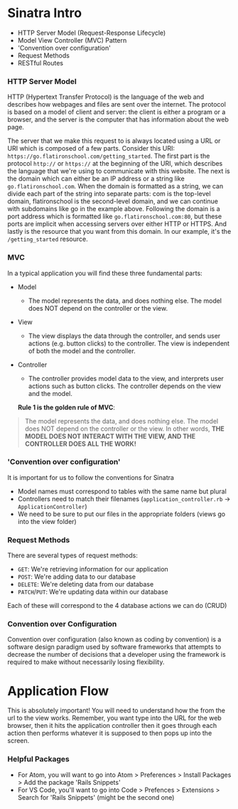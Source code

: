 # Sinatra Intro

- HTTP Server Model (Request-Response Lifecycle)
- Model View Controller (MVC) Pattern
- 'Convention over configuration'
- Request Methods
- RESTful Routes


### HTTP Server Model

HTTP (Hypertext Transfer Protocol) is the language of the web and describes how webpages and files are sent over the internet. The protocol is based on a model of client and server: the client is either a program or a browser, and the server is the computer that has information about the web page.

The server that we make this request to is always located using a URL or URI which is composed of a few parts. Consider this URI: `https://go.flatironschool.com/getting_started`. The first part is the protocol `http://` or `https://` at the beginning of the URI, which describes the language that we're using to communicate with this website. The next is the domain which can either be an IP address or a string like `go.flatironschool.com`. When the domain is formatted as a string, we can divide each part of the string into separate parts: com is the top-level domain, flatironschool is the second-level domain, and we can continue with subdomains like go in the example above. Following the domain is a port address which is formatted like `go.flatironschool.com:80`, but these ports are implicit when accessing servers over either HTTP or HTTPS. And lastly is the resource that you want from this domain. In our example, it's the `/getting_started` resource.

### MVC

In a typical application you will find these three fundamental parts:
- Model
  - The model represents the data, and does nothing else. The model does NOT depend on the controller or the view.
- View
  - The view displays the data through the controller, and sends user actions (e.g. button clicks) to the controller. The view is independent of both the model and the controller.
- Controller
  - The controller provides model data to the view, and interprets user actions such as button clicks. The controller depends on the view and the model.

  **Rule 1 is the golden rule of MVC**:
> The model represents the data, and does nothing else. The model does NOT depend on the controller or the view. In other words, **THE MODEL DOES NOT INTERACT WITH THE VIEW, AND THE CONTROLLER DOES ALL THE WORK!**

### 'Convention over configuration'
It is important for us to follow the conventions for Sinatra

- Model names must correspond to tables with the same name but plural
- Controllers need to match their filenames (`application_controller.rb` -> `ApplicationController`)
- We need to be sure to put our files in the appropriate folders (views go into the view folder)

### Request Methods
There are several types of request methods:

- `GET`: We're retrieving information for our application
- `POST`: We're adding data to our database
- `DELETE`: We're deleting data from our database
- `PATCH`/`PUT`: We're updating data within our database

Each of these will correspond to the 4 database actions we can do (CRUD)

### Convention over Configuration
Convention over configuration (also known as coding by convention) is a software design paradigm used by software frameworks that attempts to decrease the number of decisions that a developer using the framework is required to make without necessarily losing flexibility.

# Application Flow
This is absolutely important! You will need to understand how the from the url to the view works. Remember,
you want type into the URL for the web browser, then it hits the application controller then it goes through
each action then performs whatever it is supposed to then pops up into the screen.

### Helpful Packages

* For Atom, you will want to go into Atom > Preferences > Install Packages > Add the
package 'Rails Snippets'
* For VS Code, you'll want to go into Code > Prefences > Extensions > Search for
'Rails Snippets' (might be the second one)
